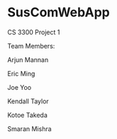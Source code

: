 # SusComWebApp
CS 3300 Project 1

Team Members:

Arjun Mannan

Eric Ming

Joe Yoo

Kendall Taylor

Kotoe Takeda

Smaran Mishra
